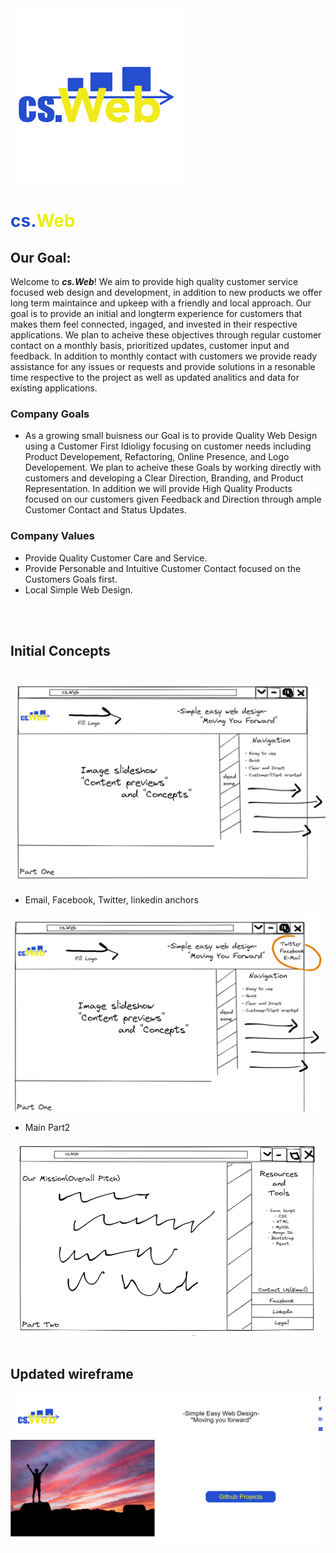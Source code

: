 <img src="./assets/cs.WebT.png" alt="cs.WebLogo">

# <span style="color:#234ed2">cs.</span><span style="color:#edef08">Web</span>

## **Our Goal:**

Welcome to _**cs.Web**_! We aim to provide high quality customer service focused web design and development, in addition to new products we offer long term maintaince and upkeep with a friendly and local approach. Our goal is to provide an initial and longterm experience for customers that makes them feel connected, ingaged, and invested in their respective applications. We plan to acheive these objectives through regular customer contact on a monthly basis, prioritized updates, customer input and feedback. In addition to monthly contact with customers we provide ready assistance for any issues or requests and provide solutions in a resonable time respective to the project as well as updated analitics and data for existing applications.

### **Company Goals**

- As a growing small buisness our Goal is to provide Quality Web Design using a Customer First Idioligy focusing on customer needs including Product Developement, Refactoring, Online Presence, and Logo Developement. We plan to acheive these Goals by working directly with customers and developing a Clear Direction, Branding, and Product Representation. In addition we will provide High Quality Products focused on our customers given Feedback and Direction through ample Customer Contact and Status Updates.

### **Company Values**

- Provide Quality Customer Care and Service.
- Provide Personable and Intuitive Customer Contact focused on the Customers Goals first.
- Local Simple Web Design.

<br><br>

## **Initial Concepts**

#

<img src="./assets/concept1.1.png" alt="concept content 1.1">

- Email, Facebook, Twitter, linkedin anchors

<img src="./assets/concept1.2.png" alt="concept content 1.2">

- Main Part2

<img src="./assets/concept2.1.png" alt="concept content 2.1">

<br>

<br>

## Updated wireframe

<img src="./assets/V2cs.WebPre.png" alt="initial release build">
